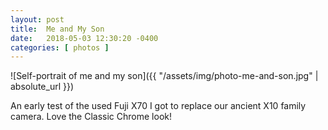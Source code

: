 ```yaml
---
layout: post
title:  Me and My Son
date:   2018-05-03 12:30:20 -0400
categories: [ photos ]
---
```


![Self-portrait of me and my son]({{ "/assets/img/photo-me-and-son.jpg" | absolute_url }})

An early test of the used Fuji X70 I got to replace our ancient X10 family camera. Love the Classic Chrome look!